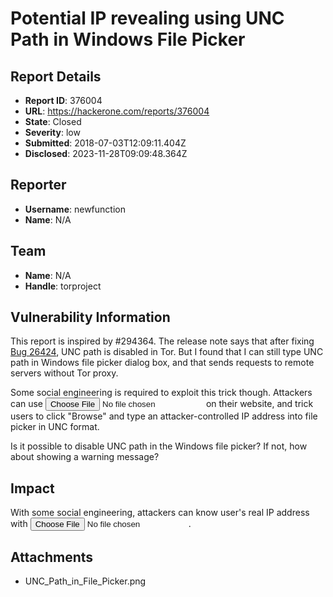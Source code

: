 # Potential IP revealing using UNC Path in Windows File Picker

## Report Details
- **Report ID**: 376004
- **URL**: https://hackerone.com/reports/376004
- **State**: Closed
- **Severity**: low
- **Submitted**: 2018-07-03T12:09:11.404Z
- **Disclosed**: 2023-11-28T09:09:48.364Z

## Reporter
- **Username**: newfunction
- **Name**: N/A

## Team
- **Name**: N/A
- **Handle**: torproject

## Vulnerability Information
This report is inspired by #294364. The release note says that after fixing [Bug 26424](https://trac.torproject.org/projects/tor/ticket/26424), UNC path is disabled in Tor. But I found that I can still type UNC path in Windows file picker dialog box, and that sends requests to remote servers without Tor proxy.

Some social engineering is required to exploit this trick though. Attackers can use <input type="file"> on their website, and trick users to click "Browse" and type an attacker-controlled IP address into file picker in UNC format.

Is it possible to disable UNC path in the Windows file picker? If not, how about showing a warning message?

## Impact

With some social engineering, attackers can know user's real IP address with <input type="file">.

## Attachments
- UNC_Path_in_File_Picker.png
